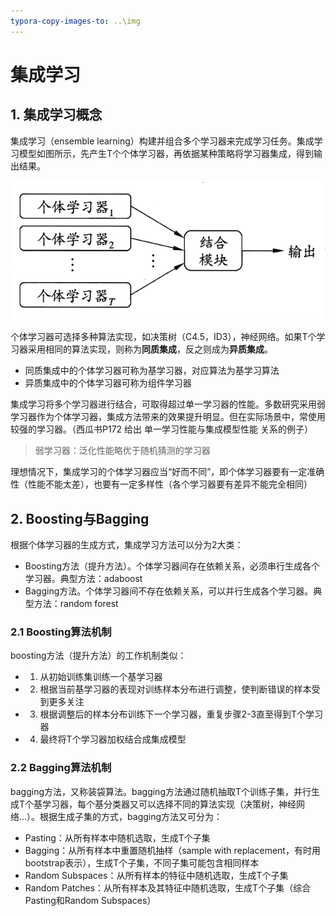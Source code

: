 ```yaml
---
typora-copy-images-to: ..\img
---
```


# 集成学习

## 1. 集成学习概念

集成学习（ensemble learning）构建并组合多个学习器来完成学习任务。集成学习模型如图所示，先产生T个个体学习器，再依据某种策略将学习器集成，得到输出结果。

![image-20210119152348492](..\img\image-20210119152348492.png)

个体学习器可选择多种算法实现，如决策树（C4.5，ID3），神经网络。如果T个学习器采用相同的算法实现，则称为**同质集成**，反之则成为**异质集成**。

- 同质集成中的个体学习器可称为基学习器，对应算法为基学习算法
- 异质集成中的个体学习器可称为组件学习器



集成学习将多个学习器进行结合，可取得超过单一学习器的性能。多数研究采用弱学习器作为个体学习器，集成方法带来的效果提升明显。但在实际场景中，常使用较强的学习器。（西瓜书P172 给出 单一学习性能与集成模型性能 关系的例子）

> 弱学习器：泛化性能略优于随机猜测的学习器

理想情况下，集成学习的个体学习器应当“好而不同”，即个体学习器要有一定准确性（性能不能太差），也要有一定多样性（各个学习器要有差异不能完全相同）



## 2. Boosting与Bagging

根据个体学习器的生成方式，集成学习方法可以分为2大类：

- Boosting方法（提升方法）。个体学习器间存在依赖关系，必须串行生成各个学习器。典型方法：adaboost
- Bagging方法。个体学习器间不存在依赖关系，可以并行生成各个学习器。典型方法：random forest

### 2.1 Boosting算法机制

boosting方法（提升方法）的工作机制类似：

- 1. 从初始训练集训练一个基学习器
- 2. 根据当前基学习器的表现对训练样本分布进行调整，使判断错误的样本受到更多关注
- 3. 根据调整后的样本分布训练下一个学习器，重复步骤2-3直至得到T个学习器

- 4. 最终将T个学习器加权结合成集成模型

### 2.2 Bagging算法机制

bagging方法，又称装袋算法。bagging方法通过随机抽取T个训练子集，并行生成T个基学习器，每个基分类器又可以选择不同的算法实现（决策树，神经网络...）。根据生成子集的方式，bagging方法又可分为：

- Pasting：从所有样本中随机选取，生成T个子集
- Bagging：从所有样本中重置随机抽样（sample with replacement，有时用bootstrap表示），生成T个子集，不同子集可能包含相同样本
- Random Subspaces：从所有样本的特征中随机选取，生成T个子集
- Random Patches：从所有样本及其特征中随机选取，生成T个子集（综合Pasting和Random Subspaces）
